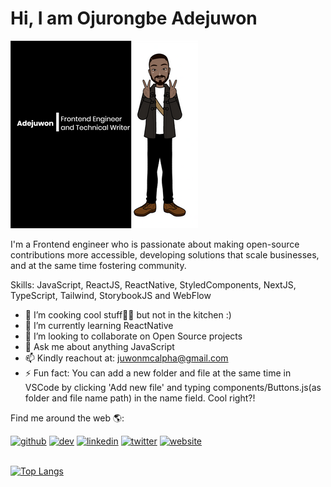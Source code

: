 # Hi, I am Ojurongbe Adejuwon 

![Adejuwon](https://github.com/Adejuwon-00/Adejuwon-00/blob/main/a7d568f4-9774-44b2-9ad8-93a1054d399a--300h.png)

I'm a Frontend engineer who is passionate about making open-source contributions more accessible, developing solutions that scale businesses, and at the same time fostering community.

Skills: JavaScript, ReactJS, ReactNative, StyledComponents, NextJS, TypeScript, Tailwind, StorybookJS and WebFlow

- 🔭 I’m cooking cool stuff👨‍🍳 but not in the kitchen :)
- 🌱 I’m currently learning ReactNative 
- 👯 I’m looking to collaborate on Open Source projects 
- 💬 Ask me about anything JavaScript 
- 📫 Kindly reachout at: juwonmcalpha@gmail.com 
- ⚡ Fun fact: You can add a new folder and file at the same time in VSCode by clicking 'Add new file' and typing components/Buttons.js(as folder and file name path) in the name field. Cool right?! 

Find me around the web 🌎:

[<img src='https://cdn.jsdelivr.net/npm/simple-icons@3.0.1/icons/github.svg' alt='github' height='40'>](https://github.com/Adejuwon-00)  [<img src='https://cdn.jsdelivr.net/npm/simple-icons@3.0.1/icons/hashnode.svg' alt='dev' height='40'>](https://adejuwonsalley.hashnode.dev/)  [<img src='https://cdn.jsdelivr.net/npm/simple-icons@3.0.1/icons/linkedin.svg' alt='linkedin' height='40'>](https://www.linkedin.com/in/https://www.linkedin.com/in/ojurongbe-adejuwon-66637711a//)  [<img src='https://cdn.jsdelivr.net/npm/simple-icons@3.0.1/icons/twitter.svg' alt='twitter' height='40'>](https://twitter.com/juwonmcalpha?t=FnRsUT-JXvICjzqNTGJOeg&s=09)  [<img src='https://cdn.jsdelivr.net/npm/simple-icons@3.0.1/icons/icloud.svg' alt='website' height='40'>](https://adejuwonsalley.netlify.app/)  
 

[![Top Langs](https://github-readme-stats.vercel.app/api/top-langs/?username=Adejuwon-00)](https://github.com/Adejuwon-00/github-readme-stats)

